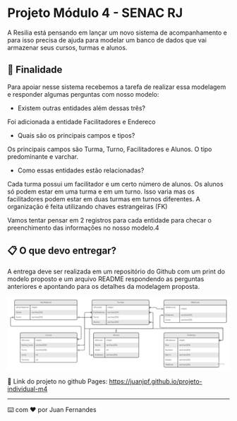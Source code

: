# Projeto Módulo 4 - SENAC RJ

A Resilia está pensando em lançar um novo sistema de acompanhamento e para isso precisa de ajuda para modelar um banco de dados que vai armazenar seus cursos, turmas e alunos.

## 🚀 Finalidade

Para apoiar nesse sistema recebemos a tarefa de realizar essa modelagem e responder algumas perguntas com nosso modelo:

 - Existem outras entidades além dessas três?
 
 Foi adicionada a entidade Facilitadores e Endereco

- Quais são os principais campos e tipos?

 Os principais campos são Turma, Turno, Facilitadores e Alunos. O tipo predominante e varchar.

- Como essas entidades estão relacionadas?

 Cada turma possui um facilitador e um certo número de alunos. Os alunos só podem estar em uma turma e em um turno. Isso varia mas os facilitadores podem estar em duas turmas em turnos diferentes. A organização é feita utilizando chaves estrangeiras (FK)


Vamos tentar pensar em 2 registros para cada entidade para checar o preenchimento das informações no nosso modelo.4

## 📋 O que devo entregar? 

A entrega deve ser realizada em um repositório do Github com um print do modelo proposto e um arquivo README respondendo as perguntas anteriores e apontando para os detalhes da modelagem proposta.

![image](https://raw.githubusercontent.com/juanjpf/projeto-individual-m4/main/diagram.jpg)


📌 Link do projeto no github Pages: https://juanjpf.github.io/projeto-individual-m4
 


---
⌨️ com ❤️ por Juan Fernandes
